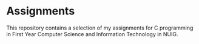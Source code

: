 # Assignments
This repository contains a selection of my assignments for C programming in First Year Computer Science and Information Technology in NUIG.
